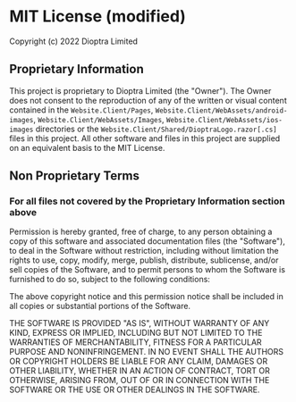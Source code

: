 # MIT License (modified)

Copyright (c) 2022 Dioptra Limited

## Proprietary Information
This project is proprietary to Dioptra Limited (the "Owner"). The Owner does not
consent to the reproduction of any of the written or visual content contained in the
`Website.Client/Pages`, `Website.Client/WebAssets/android-images`, `Website.Client/WebAssets/Images`,
`Website.Client/WebAssets/ios-images` directories or the `Website.Client/Shared/DioptraLogo.razor[.cs]`
files in this project. All other software and files in this
project are supplied on an equivalent basis to the MIT License.

## Non Proprietary Terms
### For all files not covered by the Proprietary Information section above

Permission is hereby granted, free of charge, to any person obtaining a copy
of this software and associated documentation files (the "Software"), to deal
in the Software without restriction, including without limitation the rights
to use, copy, modify, merge, publish, distribute, sublicense, and/or sell
copies of the Software, and to permit persons to whom the Software is
furnished to do so, subject to the following conditions:

The above copyright notice and this permission notice shall be included in all
copies or substantial portions of the Software.

THE SOFTWARE IS PROVIDED "AS IS", WITHOUT WARRANTY OF ANY KIND, EXPRESS OR
IMPLIED, INCLUDING BUT NOT LIMITED TO THE WARRANTIES OF MERCHANTABILITY,
FITNESS FOR A PARTICULAR PURPOSE AND NONINFRINGEMENT. IN NO EVENT SHALL THE
AUTHORS OR COPYRIGHT HOLDERS BE LIABLE FOR ANY CLAIM, DAMAGES OR OTHER
LIABILITY, WHETHER IN AN ACTION OF CONTRACT, TORT OR OTHERWISE, ARISING FROM,
OUT OF OR IN CONNECTION WITH THE SOFTWARE OR THE USE OR OTHER DEALINGS IN THE
SOFTWARE.